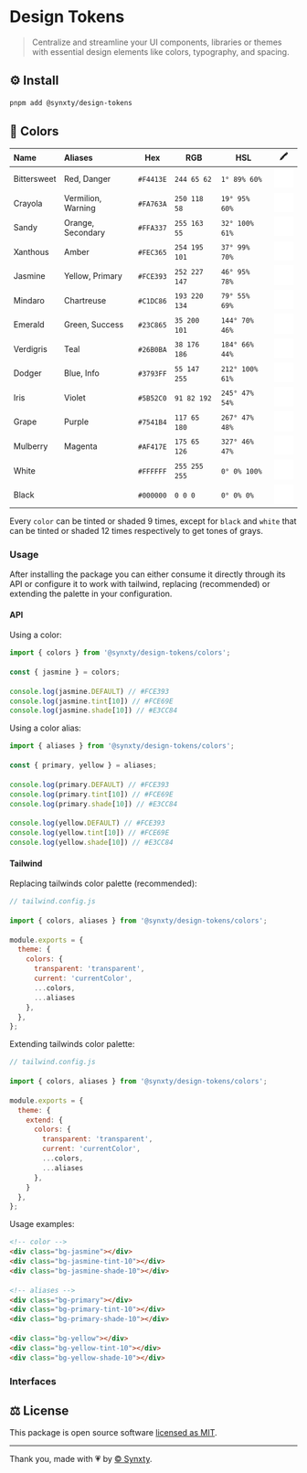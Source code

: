 # Design Tokens

> Centralize and streamline your UI components, libraries or themes with essential design elements like colors, typography, and spacing.

## ⚙️ Install

```bash
pnpm add @synxty/design-tokens
```

## 🎨 Colors

| Name         | Aliases            | Hex       | RGB           | HSL             | 🖍️                                             |
|:------------ |:------------------ |---------- | ------------- | --------------- | ---------------------------------------------- |
| Bittersweet  | Red, Danger        | `#F4413E` | `244 65 62`   | `1° 89% 60%`    | ![bittersweet](.github/assets/bittersweet.svg) |
| Crayola      | Vermilion, Warning | `#FA763A` | `250 118 58`  | `19° 95% 60%`   | ![crayola](.github/assets/crayola.svg)         |
| Sandy        | Orange, Secondary  | `#FFA337` | `255 163 55`  | `32° 100% 61%`  | ![sandy](.github/assets/sandy.svg)             |
| Xanthous     | Amber              | `#FEC365` | `254 195 101` | `37° 99% 70%`   | ![xanthous](.github/assets/xanthous.svg)       |
| Jasmine      | Yellow, Primary    | `#FCE393` | `252 227 147` | `46° 95% 78%`   | ![jasmine](.github/assets/jasmine.svg)         |
| Mindaro      | Chartreuse         | `#C1DC86` | `193 220 134` | `79° 55% 69%`   | ![mindaro](.github/assets/mindaro.svg)         |
| Emerald      | Green, Success     | `#23C865` | `35 200 101`  | `144° 70% 46%`  | ![emerald](.github/assets/emerald.svg)         |
| Verdigris    | Teal               | `#26B0BA` | `38 176 186`  | `184° 66% 44%`  | ![verdigris](.github/assets/verdigris.svg)     |
| Dodger       | Blue, Info         | `#3793FF` | `55 147 255`  | `212° 100% 61%` | ![dodger](.github/assets/dodger.svg)           |
| Iris         | Violet             | `#5B52C0` | `91 82 192`   | `245° 47% 54%`  | ![iris](.github/assets/iris.svg)               |
| Grape        | Purple             | `#7541B4` | `117 65 180`  | `267° 47% 48%`  | ![grape](.github/assets/grape.svg)             |
| Mulberry     | Magenta            | `#AF417E` | `175 65 126`  | `327° 46% 47%`  | ![mulberry](.github/assets/mulberry.svg)       |
| White        |                    | `#FFFFFF` | `255 255 255` | `0° 0% 100%`    | ![white](.github/assets/white.svg)             |
| Black        |                    | `#000000` | `0 0 0`       | `0° 0% 0%`      | ![black](.github/assets/black.svg)             |

Every `color` can be tinted or shaded 9 times, except for `black` and `white` that can be tinted or shaded 12 times respectively to get tones of grays.

### Usage

After installing the package you can either consume it directly through its API or configure it to work with tailwind, replacing (recommended) or extending the palette in your configuration.

#### API

Using a color:

```typescript
import { colors } from '@synxty/design-tokens/colors';

const { jasmine } = colors;

console.log(jasmine.DEFAULT) // #FCE393
console.log(jasmine.tint[10]) // #FCE69E
console.log(jasmine.shade[10]) // #E3CC84
```

Using a color alias:

```typescript
import { aliases } from '@synxty/design-tokens/colors';

const { primary, yellow } = aliases;

console.log(primary.DEFAULT) // #FCE393
console.log(primary.tint[10]) // #FCE69E
console.log(primary.shade[10]) // #E3CC84

console.log(yellow.DEFAULT) // #FCE393
console.log(yellow.tint[10]) // #FCE69E
console.log(yellow.shade[10]) // #E3CC84
```

#### Tailwind

Replacing tailwinds color palette (recommended):

```javascript
// tailwind.config.js

import { colors, aliases } from '@synxty/design-tokens/colors';

module.exports = {
  theme: {
    colors: {
      transparent: 'transparent',
      current: 'currentColor',
      ...colors,
      ...aliases
    },
  },
};
```

Extending tailwinds color palette:

```javascript
// tailwind.config.js

import { colors, aliases } from '@synxty/design-tokens/colors';

module.exports = {
  theme: {
    extend: {
      colors: {
        transparent: 'transparent',
        current: 'currentColor',
        ...colors,
        ...aliases
      },
    }
  },
};
```

Usage examples:

```html
<!-- color -->
<div class="bg-jasmine"></div>
<div class="bg-jasmine-tint-10"></div>
<div class="bg-jasmine-shade-10"></div>

<!-- aliases -->
<div class="bg-primary"></div>
<div class="bg-primary-tint-10"></div>
<div class="bg-primary-shade-10"></div>

<div class="bg-yellow"></div>
<div class="bg-yellow-tint-10"></div>
<div class="bg-yellow-shade-10"></div>
```

### Interfaces

## ⚖️ License

This package is open source software [licensed as MIT](LICENSE).

---
Thank you, made with 💗 by [&copy; Synxty](https://github.com/synxty).
